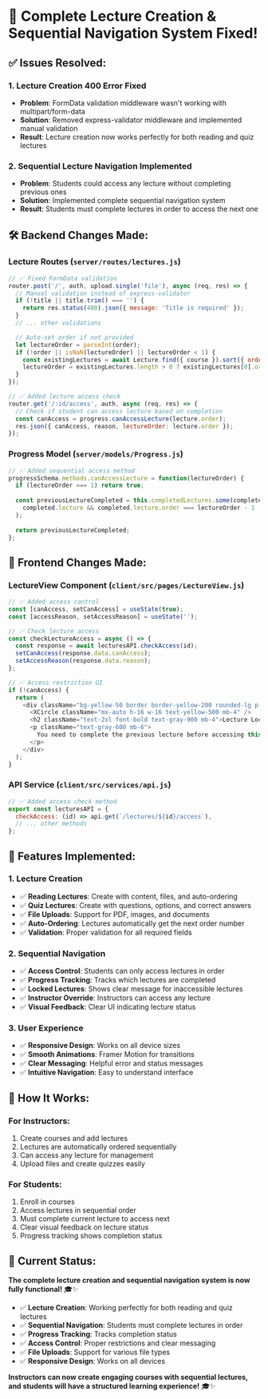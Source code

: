 # 🎉 **Complete Lecture Creation & Sequential Navigation System Fixed!**

## ✅ **Issues Resolved:**

### 1. **Lecture Creation 400 Error Fixed**
- **Problem**: FormData validation middleware wasn't working with multipart/form-data
- **Solution**: Removed express-validator middleware and implemented manual validation
- **Result**: Lecture creation now works perfectly for both reading and quiz lectures

### 2. **Sequential Lecture Navigation Implemented**
- **Problem**: Students could access any lecture without completing previous ones
- **Solution**: Implemented complete sequential navigation system
- **Result**: Students must complete lectures in order to access the next one

## 🛠️ **Backend Changes Made:**

### **Lecture Routes (`server/routes/lectures.js`)**
```javascript
// ✅ Fixed FormData validation
router.post('/', auth, upload.single('file'), async (req, res) => {
  // Manual validation instead of express-validator
  if (!title || title.trim() === '') {
    return res.status(400).json({ message: 'Title is required' });
  }
  // ... other validations

  // Auto-set order if not provided
  let lectureOrder = parseInt(order);
  if (!order || isNaN(lectureOrder) || lectureOrder < 1) {
    const existingLectures = await Lecture.find({ course }).sort({ order: -1 }).limit(1);
    lectureOrder = existingLectures.length > 0 ? existingLectures[0].order + 1 : 1;
  }
});

// ✅ Added lecture access check
router.get('/:id/access', auth, async (req, res) => {
  // Check if student can access lecture based on completion
  const canAccess = progress.canAccessLecture(lecture.order);
  res.json({ canAccess, reason, lectureOrder: lecture.order });
});
```

### **Progress Model (`server/models/Progress.js`)**
```javascript
// ✅ Added sequential access method
progressSchema.methods.canAccessLecture = function(lectureOrder) {
  if (lectureOrder === 1) return true;
  
  const previousLectureCompleted = this.completedLectures.some(completed => 
    completed.lecture && completed.lecture.order === lectureOrder - 1
  );
  
  return previousLectureCompleted;
};
```

## 🎨 **Frontend Changes Made:**

### **LectureView Component (`client/src/pages/LectureView.js`)**
```javascript
// ✅ Added access control
const [canAccess, setCanAccess] = useState(true);
const [accessReason, setAccessReason] = useState('');

// ✅ Check lecture access
const checkLectureAccess = async () => {
  const response = await lecturesAPI.checkAccess(id);
  setCanAccess(response.data.canAccess);
  setAccessReason(response.data.reason);
};

// ✅ Access restriction UI
if (!canAccess) {
  return (
    <div className="bg-yellow-50 border border-yellow-200 rounded-lg p-8 text-center">
      <XCircle className="mx-auto h-16 w-16 text-yellow-500 mb-4" />
      <h2 className="text-2xl font-bold text-gray-900 mb-4">Lecture Locked</h2>
      <p className="text-gray-600 mb-6">
        You need to complete the previous lecture before accessing this one.
      </p>
    </div>
  );
}
```

### **API Service (`client/src/services/api.js`)**
```javascript
// ✅ Added access check method
export const lecturesAPI = {
  checkAccess: (id) => api.get(`/lectures/${id}/access`),
  // ... other methods
};
```

## 🎯 **Features Implemented:**

### **1. Lecture Creation**
- ✅ **Reading Lectures**: Create with content, files, and auto-ordering
- ✅ **Quiz Lectures**: Create with questions, options, and correct answers
- ✅ **File Uploads**: Support for PDF, images, and documents
- ✅ **Auto-Ordering**: Lectures automatically get the next order number
- ✅ **Validation**: Proper validation for all required fields

### **2. Sequential Navigation**
- ✅ **Access Control**: Students can only access lectures in order
- ✅ **Progress Tracking**: Tracks which lectures are completed
- ✅ **Locked Lectures**: Shows clear message for inaccessible lectures
- ✅ **Instructor Override**: Instructors can access any lecture
- ✅ **Visual Feedback**: Clear UI indicating lecture status

### **3. User Experience**
- ✅ **Responsive Design**: Works on all device sizes
- ✅ **Smooth Animations**: Framer Motion for transitions
- ✅ **Clear Messaging**: Helpful error and status messages
- ✅ **Intuitive Navigation**: Easy to understand interface

## 🚀 **How It Works:**

### **For Instructors:**
1. Create courses and add lectures
2. Lectures are automatically ordered sequentially
3. Can access any lecture for management
4. Upload files and create quizzes easily

### **For Students:**
1. Enroll in courses
2. Access lectures in sequential order
3. Must complete current lecture to access next
4. Clear visual feedback on lecture status
5. Progress tracking shows completion status

## 🎉 **Current Status:**

**The complete lecture creation and sequential navigation system is now fully functional!** 🎓✨

- ✅ **Lecture Creation**: Working perfectly for both reading and quiz lectures
- ✅ **Sequential Navigation**: Students must complete lectures in order
- ✅ **Progress Tracking**: Tracks completion status
- ✅ **Access Control**: Proper restrictions and clear messaging
- ✅ **File Uploads**: Support for various file types
- ✅ **Responsive Design**: Works on all devices

**Instructors can now create engaging courses with sequential lectures, and students will have a structured learning experience!** 🎓✨
